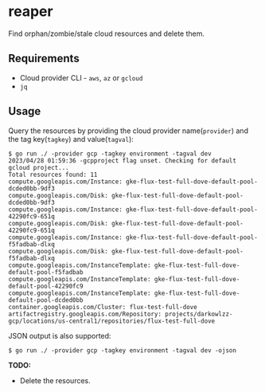 # reaper

Find orphan/zombie/stale cloud resources and delete them.

## Requirements

- Cloud provider CLI - `aws`, `az` or `gcloud`
- `jq`

## Usage

Query the resources by providing the cloud provider name(`provider`) and the tag key(`tagkey`) and value(`tagval`):

```console
$ go run ./ -provider gcp -tagkey environment -tagval dev
2023/04/28 01:59:36 -gcpproject flag unset. Checking for default gcloud project...
Total resources found: 11
compute.googleapis.com/Instance: gke-flux-test-full-dove-default-pool-dcded0bb-9df3
compute.googleapis.com/Disk: gke-flux-test-full-dove-default-pool-dcded0bb-9df3
compute.googleapis.com/Instance: gke-flux-test-full-dove-default-pool-42290fc9-651q
compute.googleapis.com/Disk: gke-flux-test-full-dove-default-pool-42290fc9-651q
compute.googleapis.com/Instance: gke-flux-test-full-dove-default-pool-f5fadbab-dlxq
compute.googleapis.com/Disk: gke-flux-test-full-dove-default-pool-f5fadbab-dlxq
compute.googleapis.com/InstanceTemplate: gke-flux-test-full-dove-default-pool-f5fadbab
compute.googleapis.com/InstanceTemplate: gke-flux-test-full-dove-default-pool-42290fc9
compute.googleapis.com/InstanceTemplate: gke-flux-test-full-dove-default-pool-dcded0bb
container.googleapis.com/Cluster: flux-test-full-dove
artifactregistry.googleapis.com/Repository: projects/darkowlzz-gcp/locations/us-central1/repositories/flux-test-full-dove
```

JSON output is also supported:

```console
$ go run ./ -provider gcp -tagkey environment -tagval dev -ojson
```

**TODO:**
- Delete the resources.
